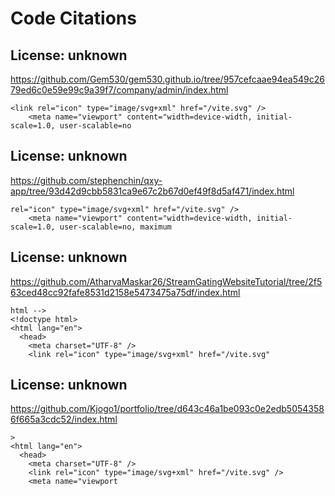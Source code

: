 # Code Citations

## License: unknown
https://github.com/Gem530/gem530.github.io/tree/957cefcaae94ea549c2679ed6c0e59e99c9a39f7/company/admin/index.html

```
<link rel="icon" type="image/svg+xml" href="/vite.svg" />
    <meta name="viewport" content="width=device-width, initial-scale=1.0, user-scalable=no
```


## License: unknown
https://github.com/stephenchin/qxy-app/tree/93d42d9cbb5831ca9e67c2b67d0ef49f8d5af471/index.html

```
rel="icon" type="image/svg+xml" href="/vite.svg" />
    <meta name="viewport" content="width=device-width, initial-scale=1.0, user-scalable=no, maximum
```


## License: unknown
https://github.com/AtharvaMaskar26/StreamGatingWebsiteTutorial/tree/2f563ced48cc92fafe8531d2158e5473475a75df/index.html

```
html -->
<!doctype html>
<html lang="en">
  <head>
    <meta charset="UTF-8" />
    <link rel="icon" type="image/svg+xml" href="/vite.svg"
```


## License: unknown
https://github.com/Kjogo1/portfolio/tree/d643c46a1be093c0e2edb50543586f665a3cdc52/index.html

```
>
<html lang="en">
  <head>
    <meta charset="UTF-8" />
    <link rel="icon" type="image/svg+xml" href="/vite.svg" />
    <meta name="viewport
```

